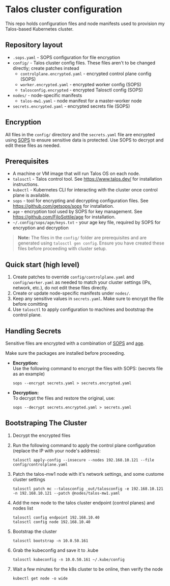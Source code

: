 # Talos cluster configuration

This repo holds configuration files and node manifests used to provision my Talos-based Kubernetes cluster.

## Repository layout
 
- `.sops.yaml` - SOPS configuration for file encryption
- `config/` - Talos cluster config files. These files aren't to be changed directly; create patches instead
    - `controlplane.encrypted.yaml` - encrypted control plane config (SOPS)
    - `worker.encrypted.yaml` - encrypted worker config (SOPS)
    - `talosconfig.encrypted` - encrypted Talosctl config (SOPS)
- `nodes/` - node-specific manifests
    - `talos-mw1.yaml` - node manifest for a master-worker node
- `secrets.encrypted.yaml` - encrypted secrets file (SOPS)

## Encryption

All files in the `config/` directory and the `secrets.yaml` file are encrypted using [SOPS](https://github.com/getsops/sops) to ensure sensitive data is protected. Use SOPS to decrypt and edit these files as needed.

## Prerequisites

- A machine or VM image that will run Talos OS on each node.
- `talosctl` - Talos control tool. See https://www.talos.dev/ for installation instructions.
- `kubectl` - Kubernetes CLI for interacting with the cluster once control plane is available.
- `sops` - tool for encrypting and decrypting configuration files. See https://github.com/getsops/sops for installation.
- `age` - encryption tool used by SOPS for key management. See https://github.com/FiloSottile/age for installation.
- `~/.config/sops/age/keys.txt` - your age key file, required by SOPS for encryption and decryption
> **Note:** The files in the `config/` folder are prerequisites and are generated using `talosctl gen config`. Ensure you have created these files before proceeding with cluster setup.

## Quick start (high level)

1. Create patches to override `config/controlplane.yaml` and `config/worker.yaml` as needed to match your cluster settings (IPs, network, etc.), do not edit these files directly.
2. Create or update node-specific manifests under `nodes/`.
3. Keep any sensitive values in `secrets.yaml`. Make sure to encrypt the file before comitting
4. Use `talosctl` to apply configuration to machines and bootstrap the control plane.

## Handling Secrets

Sensitive files are encrypted with a combination of [SOPS](https://github.com/getsops/sops) and [age](https://github.com/FiloSottile/age).

Make sure the packages are installed before proceeding.

- **Encryption:**  
    Use the following command to encrypt the files with SOPS: (secrets file as an example)
    ```
    sops --encrypt secrets.yaml > secrets.encrypted.yaml
    ```

- **Decryption:**  
    To decrypt the files and restore the original, use:
    ```
    sops --decrypt secrets.encrypted.yaml > secrets.yaml
    ```

## Bootstraping The Cluster

1. Decrypt the encrypted files
2. Run the following command to apply the control plane configuration (replace the IP with your node's address):

    ```
    talosctl apply-config --insecure --nodes 192.168.10.121 --file config/controlplane.yaml
    ```
3. Patch the talos-mw1 node with it's network settings, and some custome cluster settings

    ```
    talosctl patch mc --talosconfig _out/talosconfig -e 192.168.10.121 -n 192.168.10.121 --patch @nodes/talos-mw1.yaml
    ```
4. Add the new node to the talos cluster endpoint (control planes) and nodes list

    ```
    talosctl config endpoint 192.168.10.40
    talosctl config node 192.168.10.40
    ```
5. Bootstrap the cluster

    ```
    talosctl bootstrap -n 10.0.50.161
    ```
6. Grab the kubeconfig and save it to .kube
    ```
    talosctl kubeconfig -n 10.0.50.161 ~/.kube/config
    ```
7. Wait a few minutes for the k8s cluster to be online, then verify the node
    ```
    kubectl get node -o wide
    ```